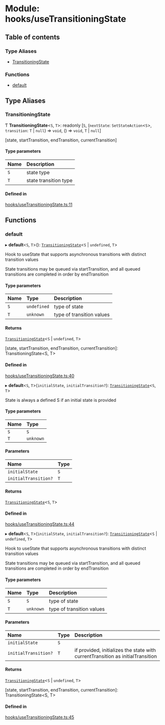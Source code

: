 # Module: hooks/useTransitioningState

## Table of contents

### Type Aliases

- [TransitioningState](../wiki/hooks.useTransitioningState#transitioningstate)

### Functions

- [default](../wiki/hooks.useTransitioningState#default)

## Type Aliases

### TransitioningState

Ƭ **TransitioningState**<`S`, `T`\>: readonly [`S`, (`nextState`: `SetStateAction`<`S`\>, `transition`: `T` \| ``null``) => `void`, () => `void`, `T` \| ``null``]

[state, startTransition, endTransition, currentTransition]

#### Type parameters

| Name | Description |
| :------ | :------ |
| `S` | state type |
| `T` | state transition type |

#### Defined in

[hooks/useTransitioningState.ts:11](https://github.com/tristanjohnson849/react-controlled-animations/blob/15e8493/src/hooks/useTransitioningState.ts#L11)

## Functions

### default

▸ **default**<`S`, `T`\>(): [`TransitioningState`](../wiki/hooks.useTransitioningState#transitioningstate)<`S` \| `undefined`, `T`\>

Hook to useState that supports asynchronous transitions with distinct transition values

State transitions may be queued via startTransition, and all queued transitions are completed in order by endTransition

#### Type parameters

| Name | Type | Description |
| :------ | :------ | :------ |
| `S` | `undefined` | type of state |
| `T` | `unknown` | type of transition values |

#### Returns

[`TransitioningState`](../wiki/hooks.useTransitioningState#transitioningstate)<`S` \| `undefined`, `T`\>

[state, startTransition, endTransition, currentTransition]: TransitioningState<S, T>

#### Defined in

[hooks/useTransitioningState.ts:40](https://github.com/tristanjohnson849/react-controlled-animations/blob/15e8493/src/hooks/useTransitioningState.ts#L40)

▸ **default**<`S`, `T`\>(`initialState`, `initialTransition?`): [`TransitioningState`](../wiki/hooks.useTransitioningState#transitioningstate)<`S`, `T`\>

State is always a defined S if an initial state is provided

#### Type parameters

| Name | Type |
| :------ | :------ |
| `S` | `S` |
| `T` | `unknown` |

#### Parameters

| Name | Type |
| :------ | :------ |
| `initialState` | `S` |
| `initialTransition?` | `T` |

#### Returns

[`TransitioningState`](../wiki/hooks.useTransitioningState#transitioningstate)<`S`, `T`\>

#### Defined in

[hooks/useTransitioningState.ts:44](https://github.com/tristanjohnson849/react-controlled-animations/blob/15e8493/src/hooks/useTransitioningState.ts#L44)

▸ **default**<`S`, `T`\>(`initialState`, `initialTransition?`): [`TransitioningState`](../wiki/hooks.useTransitioningState#transitioningstate)<`S` \| `undefined`, `T`\>

Hook to useState that supports asynchronous transitions with distinct transition values

State transitions may be queued via startTransition, and all queued transitions are completed in order by endTransition

#### Type parameters

| Name | Type | Description |
| :------ | :------ | :------ |
| `S` | `S` | type of state |
| `T` | `unknown` | type of transition values |

#### Parameters

| Name | Type | Description |
| :------ | :------ | :------ |
| `initialState` | `S` |  |
| `initialTransition?` | `T` | if provided, initializes the state with currentTransition as initialTransition |

#### Returns

[`TransitioningState`](../wiki/hooks.useTransitioningState#transitioningstate)<`S` \| `undefined`, `T`\>

[state, startTransition, endTransition, currentTransition]: TransitioningState<S, T>

#### Defined in

[hooks/useTransitioningState.ts:45](https://github.com/tristanjohnson849/react-controlled-animations/blob/15e8493/src/hooks/useTransitioningState.ts#L45)
